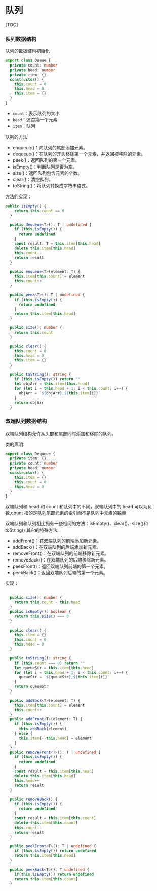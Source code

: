 # 队列

[TOC]

### 队列数据结构

队列的数据结构初始化

```typescript
export class Queue {
  private count: number
  private head: number
  private item: {}
  constructor() {
    this.count = 0
    this.head = 0
    this.item = {}
  }
}
```

- `count`：表示队列的大小
- `head`：追踪第一个元素
- `item`：队列

队列的方法:

- enqueue()：向队列的尾部添加元素。
- dequeue()：在队列的开头移除第一个元素，并返回被移除的元素。
- peek()：返回队列的第一个元素。
- isEmpty()：判断队列是否为空。
- size()：返回队列包含元素的个数。
- clear()：清空队列。
- toString()：将队列转换成字符串格式。

方法的实现：

```typescript
public isEmpty() {
    return this.count == 0
  }

  public dequeue<T>(): T | undefined {
    if (this.isEmpty()) {
      return undefined
    }
    const result: T = this.item[this.head]
    delete this.item[this.head]
    this.count--
    return result
  }

  public enqueue<T>(element: T) {
    this.item[this.count] = element
    this.count++
  }

  public peek<T>(): T | undefined {
    if (this.isEmpty()) {
      return undefined
    }
    return this.item[this.head]
  }

  public size(): number {
    return this.count
  }

  public clear() {
    this.count = 0
    this.head = 0
    this.item = {}
  }

  public toString(): string {
    if (this.isEmpty()) return ""
    let objArr = this.item[this.head]
    for (let i = this.head + 1; i < this.count; i++) {
      objArr = `${objArr},${this.item[i]}`
    }
    return objArr
  }
```

### 双端队列数据结构

双端队列结构允许从头部和尾部同时添加和移除的队列。

类的声明:

```typescript
export class Dequeue {
  private item: {}
  private count: number
  private head: number
  constructor() {
    this.item = {}
    this.count = 0
    this.head = 0
  }
}
```

双端队列和 head 和 count 和队列中的不同，双端队列中的 head 可以为负数,count 指的是队列尾部元素的索引而不是队列中元素的数量

双端队列和队列相比拥有一些相同的方法：isEmpty()、clear()、size()和 toString()
其它的特殊方法:

- addFront()：在双端队列的前端添加新元素。
- addBack()：在双端队列的后端添加新元素。
- removeFront()：在双端队列的前端移除新元素。
- removeBack()：在双端队列的后端移除新元素。
- peekFront()：返回双端队列前端的第一个元素。
- peekBack()：返回双端队列后端的第一个元素。

实现：

```typescript

  public size(): number {
    return this.count - this.head
  }
  public isEmpty(): boolean {
    return this.size() === 0
  }

  public clear() {
    this.item = {}
    this.count = 0
    this.head = 0
  }

  public toString(): string {
    if (this.count === 0) return ""
    let queueStr = this.item[this.head]
    for (let i = this.head + 1; i < this.count; i++) {
      queueStr = `${queueStr},${this.item[i]}`
    }
    return queueStr
  }

  public addBack<T>(element: T) {
    this.item[this.count] = element
    this.count++
  }
  public addFront<T>(element: T) {
    if (this.isEmpty()) {
      this.addBack(element)
    } else {
      this.item[--this.head] = element
    }
  }
  public removeFront<T>(): T | undefined {
    if (this.isEmpty()) {
      return undefined
    }
    const result = this.item[this.head]
    delete this.item[this.head]
    this.head++
    return result
  }

  public removeBack() {
    if (this.isEmpty()) {
      return undefined
    }
    const result = this.item[this.count]
    delete this.item[this.count]
    this.count--
    return result
  }

  public peekFront<T>(): T | undefined {
    if (this.isEmpty()) return undefined
    return this.item[this.head]
  }

  public peekBack<T>(): T|undefined {
    if(this.isEmpty()) return undefined
    return this.item[this.count]
  }
```
